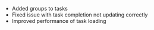 * Added groups to tasks
* Fixed issue with task completion not updating correctly
* Improved performance of task loading